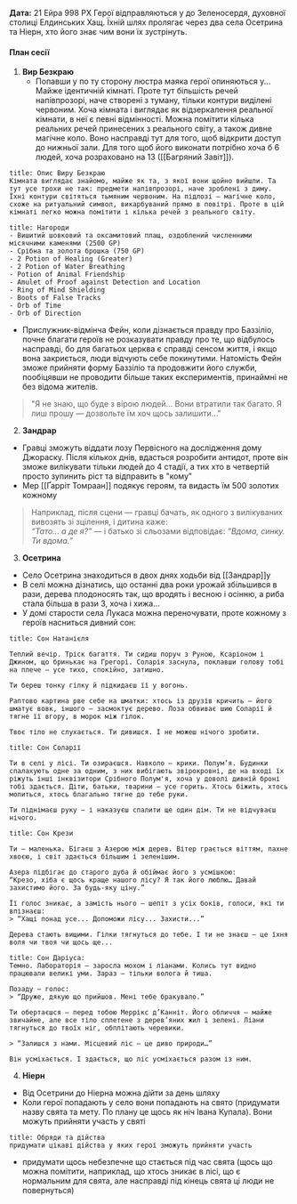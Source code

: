 **Дата:** 21 Ейра 998 РХ
Герої відправляються у до Зеленосердя, духовної столиці Елдинських Хащ. Їхній шлях пролягає через два села Осетрина та Ніерн, хто його знає чим вони їх зустрінуть.
#### План сесії
1. **Вир Безкраю**
	- Попавши у по ту сторону люстра маяка герої опиняються у... Майже ідентичній кімнаті. Проте тут більшість речей напівпрозорі, наче створені з туману, тільки контури виділені червоним. Хоча кімната і виглядає як відзеркалення реальної кімнати, в неї є певні відмінності. Можна помітити кілька реальних речей принесених з реального світу, а також дивне магічне коло. Воно насправді тут для того, щоб відкрити доступ до нижньої зали. Для того щоб його виконати потрібно хоча б 6 людей, хоча розраховано на 13 ([[Багряний Завіт]]).
```ad-note
title: Опис Виру Безкраю
Кімната виглядає знайомо, майже як та, з якої вони щойно вийшли. Та тут усе трохи не так: предмети напівпрозорі, наче зроблені з диму. Їхні контури світяться тьмяним червоним. На підлозі — магічне коло, схоже на ритуальний символ, викарбуваний прямо в повітрі. Проте в цій кімнаті легко можна помітити і кілька речей з реального світу.
```
```ad-note
title: Нагороди
- Вишитий шовковий та оксамитовий плащ, оздоблений численними місячними каменями (2500 GP)
- Срібна та золота брошка (750 GP)
- 2 Potion of Healing (Greater)
- 2 Potion of Water Breathing
- Potion of Animal Friendship
- Amulet of Proof against Detection and Location
- Ring of Mind Shielding
- Boots of False Tracks
- Orb of Time
- Orb of Direction
```
- Прислужник-відмінча Фейн, коли дізнається правду про Баззіліо, почне благати героїв не розказувати правду про те, що відбулось насправді, бо для багатьох церква є справді сенсом життя, і якщо вона закриється, люди відчують себе покинутими. Натомість Фейн зможе прийняти форму Баззіліо та продовжити його служби, пообіцявши не проводити більше таких експериментів, принаймні не без відома жителів.
> "Я не знаю, що буде з вірою людей... Вони втратили так багато. Я лиш прошу — дозвольте їм хоч щось залишити..."

2. **Зандрар**
- Гравці зможуть віддати лозу Первісного на дослідження дому Джораску. Після кількох днів, вдасться розробити антидот, проте він зможе вилікувати тільки людей до 4 стадії, а тих хто в четвертій просто зупинить ріст та відправить в "кому"
- Мер [[Ґарріт Томраан]] подякує героям, та видасть їм 500 золотих кожному
> Наприклад, після сцени — гравці бачать, як одного з вилікуваних вивозять зі зцілення, і дитина каже:  
> _“Тато... а де я?”_ — і батько зі сльозами відповідає: _“Вдома, синку. Ти вдома.”_

3. **Осетрина**
- Село Осетрина знаходиться в двох днях ходьби від [[Зандрар]]у
- В селі можна дізнатись, що останні два роки урожай збільшився в рази, дерева плодоносять так, що вродять і весною і осінню, а риба стала більша в рази 3, хоча і хижа... 
- У домі старости села Лукаса можна переночувати, проте кожному з героїв насниться дивний сон:
```ad-note
title: Сон Натанієля

Теплий вечір. Тріск багаття. Ти сидиш поруч з Руною, Ксаріоном і Джином, що бринькає на Грегорі. Соларія заснула, поклавши голову тобі на плече — усе тихо, спокійно, затишно.

Ти береш тонку гілку й підкидаєш її у вогонь.

Раптово картина рве себе на шматки: хтось із друзів кричить — його шматує вовк, іншого — засмоктує дерево. Лоза обвиває шию Соларії й тягне її вгору, в морок між гілок.

Твоє тіло не слухається. Ти дивишся. І не можеш нічого зробити.
```
```ad-note
title: Сон Соларії

Ти в селі у лісі. Ти озираєшся. Навколо — крики. Полум’я. Будинки спалахують одне за одним, з них вибігають звірокровні, де на вході їх ріжуть інші інквізитори Срібного Полум'я, хоча у доволі дивній броні тобі здається. Діти, батьки, тварини — усе горить. Хтось біжить, хтось молиться, хтось благально тягне до тебе руки.

Ти піднімаєш руку — і наказуєш спалити ще один дім. Ти не відчуваєш нічого.
```
```ad-note
title: Сон Крези

Ти — маленька. Бігаєш з Азерою між дерев. Вітер грається віттям, пахне хвоєю, і світ здається більшим і зеленішим.

Азера підбігає до старого дуба й обіймає його з усмішкою:
“Крезо, хіба є щось краще нашого лісу? Я так його люблю… Давай захистимо його. За будь-яку ціну.”

Її голос зникає, а замість нього — шепіт з усіх боків, голоси, які ти впізнаєш:
> “Хащі понад усе... Допоможи лісу... Захисти...”

Дерева стають вищими. Гілки тягнуться до тебе. І ти не знаєш — це їхня воля чи твоя чи щось ще...
```
```ad-note
title: Сон Даріуса:
Темно. Лабораторія — заросла мохом і ліанами. Колись тут видно працювали великі уми. Зараз — тільки волога й тиша.

Позаду — голос:
> “Друже, дякую що прийшов. Мені тебе бракувало.”

Ти обертаєшся — перед тобою Меррікс д’Канніт. Його обличчя — майже звичайне, але все тіло сплетене з дерев’яних жил і зелені. Ліани тягнуться до твоїх ніг, обплітають черевики.

> “Залишся з нами. Місцевий ліс — це диво природи…”

Він усміхається. І здається, що ліс усміхається разом із ним.
```

4. **Ніерн**
- Від Осетрини до Ніерна можна дійти за день шляху
- Коли герої попадають у село вони попадають на свято (придумати назву свята та мету. По плану це щось як ніч Івана Купала). Вони можуть прийняти участь у святі
```ad-note
title: Обряди та дійства
придумати цікаві дійства у яких герої зможуть прийняти участь
```
- придумати щось небезпечне що стається під час свята (щось що можна помітити, наприклад, що хтось зникає в лісі, що є нормальним для свята, але насправді під кінець свята ці люди не повернуться)